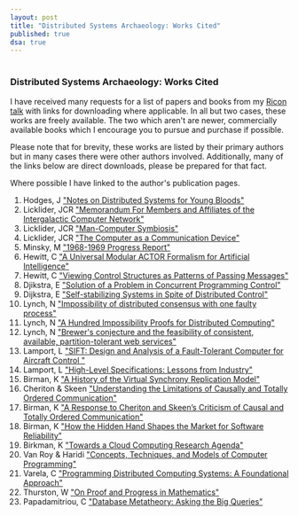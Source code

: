 ```yaml
---
layout: post
title: "Distributed Systems Archaeology: Works Cited"
published: true
dsa: true
---
```

# 
# 
### Distributed Systems Archaeology: Works Cited

I have received many requests for a list of papers and books from my [Ricon talk]("https://speakerdeck.com/mrb/distributed-systems-archaeology") with links for downloading where applicable. In all but two cases, these works are freely available. The two which aren't are newer, commercially available books which I encourage you to pursue and purchase if possible.

Please note that for brevity, these works are listed by their primary authors but in many cases there were other authors involved. Additionally, many of the links below are direct downloads, please be prepared for that fact.

Where possible I have linked to the author's publication pages.


1. Hodges, J ["Notes on Distributed Systems for Young Bloods"](http://www.somethingsimilar.com/2013/01/14/notes-on-distributed-systems-for-young-bloods/)
2. Licklider, JCR ["Memorandum For Members and Affiliates of the Intergalactic Computer Network"](http://www.dod.mil/pubs/foi/Science_and_Technology/DARPA/977.pdf)
3. Licklider, JCR ["Man-Computer Symbiosis"](http://memex.org/licklider.pdf)
4. Licklider, JCR ["The Computer as a Communication Device"](http://memex.org/licklider.pdf)
5.  Minsky, M ["1968-1969 Progress Report"](ftp://publications.ai.mit.edu/ai-publications/pdf/AIM-200.pdf)
6. Hewitt, C ["A Universal Modular ACTOR Formalism for Artificial Intelligence"](http://worrydream.com/refs/Hewitt-ActorModel.pdf)
7. Hewitt, C ["Viewing Control Structures as Patterns of Passing Messages"](ftp://publications.ai.mit.edu/ai-publications/pdf/AIM-410.pdf)
8. Djikstra, E ["Solution of a Problem in Concurrent Programming Control"](http://www.di.ens.fr/~pouzet/cours/systeme/bib/dijkstra.pdf)
9. Dijkstra, E ["Self-stabilizing Systems in Spite of Distributed Control" ](http://courses.csail.mit.edu/6.852/05/papers/p643-Dijkstra.pdf)
10. Lynch, N ["Impossibility of distributed consensus with one faulty process" ](http://groups.csail.mit.edu/tds/papers/Lynch/jacm85.pdf)
11. Lynch, N ["A Hundred Impossibility Proofs for Distributed Computing"](http://groups.csail.mit.edu/tds/papers/Lynch/MIT-LCS-TM-394.pdf)
12. Lynch, N ["Brewer's conjecture and the feasibility of consistent, available, partition-tolerant web services"](http://theory.lcs.mit.edu/tds/papers/Gilbert/Brewer6.ps)
13. Lamport, L ["SIFT: Design and Analysis of a Fault-Tolerant Computer for Aircraft Control "](http://research.microsoft.com/en-us/um/people/lamport/pubs/pubs.html#sift)
14. Lamport, L ["High-Level Specifications: Lessons from Industry"](http://research.microsoft.com/en-us/um/people/lamport/pubs/pubs.html#high-level)
15. Birman, K ["A History of the Virtual Synchrony Replication Model"](http://www.cs.cornell.edu/ken/history.pdf)
16. Cheriton & Skeen ["Understanding the Limitations of Causally and Totally Ordered Communication"](http://cs3.ist.unomaha.edu/~stanw/papers/93-catocs.pdf)
17. Birman, K ["A Response to Cheriton and Skeen’s Criticism of Causal and Totally Ordered Communication"](http://www.cs.princeton.edu/courses/archive/fall07/cos518/papers/catocs-limits-response.pdf)
18. Birman, K ["How the Hidden Hand Shapes the Market for Software Reliability"](http://www.cs.cornell.edu/projects/quicksilver/public_pdfs/marketfailure.pdf)
19. Birkman, K  ["Towards a Cloud Computing Research Agenda"](http://www.cs.cornell.edu/Projects/Quicksilver/public_pdfs/SIGACT2.pdf)
20. Van Roy & Haridi ["Concepts, Techniques, and Models of Computer Programming"](http://www.info.ucl.ac.be/~pvr/book.html)
21. Varela, C ["Programming Distributed Computing Systems: A Foundational Approach"](http://mitpress.mit.edu/books/programming-distributed-computing-systems)
20. Thurston, W ["On Proof and Progress in Mathematics"](http://arxiv.org/pdf/math/9404236v1)
21. Papadamitriou, C ["Database Metatheory: Asking the Big Queries"](http://www.cs.ubc.ca/~rap/teaching/504/2005/readings/database-metatheory.pdf)
